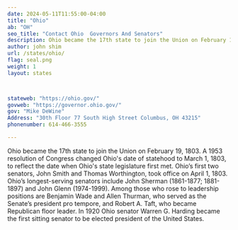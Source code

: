 ```yaml
---
date: 2024-05-11T11:55:00-04:00
title: "Ohio"
ab: "OH"
seo_title: "Contact Ohio  Governors And Senators"
description: Ohio became the 17th state to join the Union on February 19, 1803.
author: john shim
url: /states/ohio/
flag: seal.png
weight: 1
layout: states



stateweb: "https://ohio.gov/"
govweb: "https://governor.ohio.gov/"
gov: "Mike DeWine"
Address: "30th Floor 77 South High Street Columbus, OH 43215"
phonenumber: 614-466-3555

---
```


Ohio became the 17th state to join the Union on February 19, 1803. A 1953 resolution of Congress changed Ohio's date of statehood to March 1, 1803, to reflect the date when Ohio's state legislature first met. Ohio’s first two senators, John Smith and Thomas Worthington, took office on April 1, 1803. Ohio’s longest-serving senators include John Sherman (1861-1877; 1881-1897) and John Glenn (1974-1999). Among those who rose to leadership positions are Benjamin Wade and Allen Thurman, who served as the Senate’s president pro tempore, and Robert A. Taft, who became Republican floor leader. In 1920 Ohio senator Warren G. Harding became the first sitting senator to be elected president of the United States.